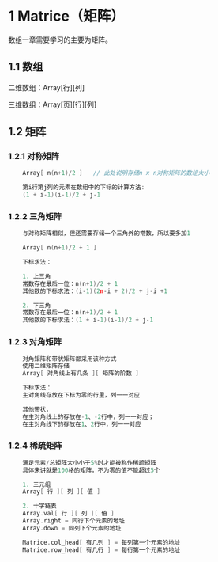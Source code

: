 <!--
 * @Author: D_bxg
 * @Date: 2021-09-28 10:04:09
 * @LastEditors: D_bxg
 * @LastEditTime: 2021-09-28 10:44:46
 * @Description: file content
 * @FilePath: \Ce:\Code\Data-Structures-and-Algorithms\data-structures-and-algorithms\c\1 Linear\1.5 Array\1.5.3 Matrice\README.md
-->
# 1 Matrice（矩阵）

数组一章需要学习的主要为矩阵。

## 1.1 数组

二维数组：Array[行][列]

三维数组：Array[页][行][列]

## 1.2 矩阵

### 1.2.1  对称矩阵

```C
    Array[ n(n+1)/2 ]   // 此处说明存储n x n对称矩阵的数组大小

    第i行第j列的元素在数组中的下标的计算方法:
    (1 + i-1)(i-1)/2 + j-1
```

### 1.2.2 三角矩阵

```C
    与对称矩阵相似，但还需要存储一个三角外的常数，所以要多加1

    Array[ n(n+1)/2 + 1 ]

    下标求法：

    1. 上三角
    常数存在最后一位：n(n+1)/2 + 1
    其他数的下标求法：(i-1)(2n-i + 2)/2 + j-i +1

    2. 下三角
    常数存在最后一位：n(n+1)/2 + 1
    其他数的下标求法：(1 + i-1)(i-1)/2 + j-1
```

### 1.2.3 对角矩阵

```C
    对角矩阵和带状矩阵都采用该种方式
    使用二维矩阵存储
    Array[ 对角线上有几条 ][ 矩阵的阶数 ]

    下标求法：
    主对角线存放在下标为零的行里，列一一对应

    其他带状，
    在主对角线上的存放在-1、-2行中，列一一对应；
    在主对角线下的存放在1、2行中，列一一对应
```

### 1.2.4 稀疏矩阵

```C
    满足元素/总矩阵大小小于5%时才能被称作稀疏矩阵
    具体来讲就是100格的矩阵，不为零的值不能超过5个

    1. 三元组
    Array[ 行 ][ 列 ][ 值 ]

    2. 十字链表
    Array.val[ 行 ][ 列 ][ 值 ]
    Array.right = 同行下个元素的地址
    Array.down = 同列下个元素的地址

    Matrice.col_head[ 有几列 ] = 每列第一个元素的地址
    Matrice.row_head[ 有几行 ] = 每行第一个元素的地址
```